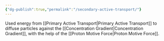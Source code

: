 ```yaml
---
{"dg-publish":true,"permalink":"/secondary-active-transport/"}
---
```


Used energy from [[Primary Active Transport\|Primary Active Transport]] to diffuse particles against the [[Concentration Gradient\|Concentration Gradient]], with the help of the [[Proton Motive Force\|Proton Motive Force]].
